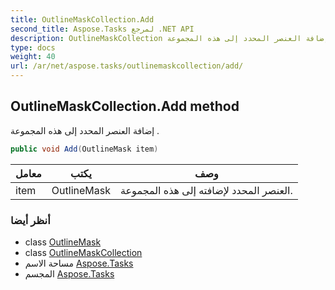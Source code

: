 ```yaml
---
title: OutlineMaskCollection.Add
second_title: Aspose.Tasks لمرجع .NET API
description: OutlineMaskCollection طريقة. إضافة العنصر المحدد إلى هذه المجموعة .
type: docs
weight: 40
url: /ar/net/aspose.tasks/outlinemaskcollection/add/
---
```

## OutlineMaskCollection.Add method

إضافة العنصر المحدد إلى هذه المجموعة .

```csharp
public void Add(OutlineMask item)
```

| معامل | يكتب | وصف |
| --- | --- | --- |
| item | OutlineMask | العنصر المحدد لإضافته إلى هذه المجموعة. |

### أنظر أيضا

* class [OutlineMask](../../outlinemask/)
* class [OutlineMaskCollection](../)
* مساحة الاسم [Aspose.Tasks](../../outlinemaskcollection/)
* المجسم [Aspose.Tasks](../../../)


